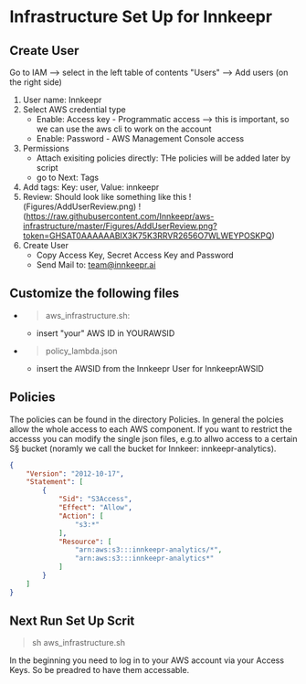 # Infrastructure Set Up for Innkeepr

## Create User
Go to IAM --> select in the left table of contents "Users" --> Add users (on the right side)
1. User name: Innkeepr
2. Select AWS credential type
    - Enable: Access key - Programmatic access --> this is important, so we can use the aws cli to work on the account
    - Enable: Password - AWS Management Console access
3. Permissions
    - Attach exisiting policies directly: THe policies will be added later by script
    - go to Next: Tags
4. Add tags:
    Key: user, Value: innkeepr
5. Review: Should look like something like this
!(Figures/AddUserReview.png)
!(https://raw.githubusercontent.com/Innkeepr/aws-infrastructure/master/Figures/AddUserReview.png?token=GHSAT0AAAAAABIX3K75K3RRVR2656O7WLWEYPOSKPQ)
6. Create User
    - Copy Access Key, Secret Access Key and Password
    - Send Mail to: team@innkeepr.ai

## Customize the following files
- >aws_infrastructure.sh:
    - insert "your" AWS ID in YOURAWSID
- >policy_lambda.json
    - insert the AWSID from the Innkeepr User for InnkeeprAWSID

## Policies
The policies can be found in the directory Policies. In general the polcies allow the whole access to each AWS component. If you want to restrict the accesss you can modify the single json files, e.g.to allwo access to a certain S§ bucket (noramly we call the bucket for Innkeer: innkeepr-analytics).
```json
{
    "Version": "2012-10-17",
    "Statement": [
        {
            "Sid": "S3Access",
            "Effect": "Allow",
            "Action": [
                "s3:*"
            ],
            "Resource": [
                "arn:aws:s3:::innkeepr-analytics/*",
                "arn:aws:s3:::innkeepr-analytics*"
            ]
        }
    ]
}
```

## Next Run Set Up Scrit
> sh aws_infrastructure.sh

In the beginning you need to log in to your AWS account via your Access Keys. So be preadred to have them accessable.

##

